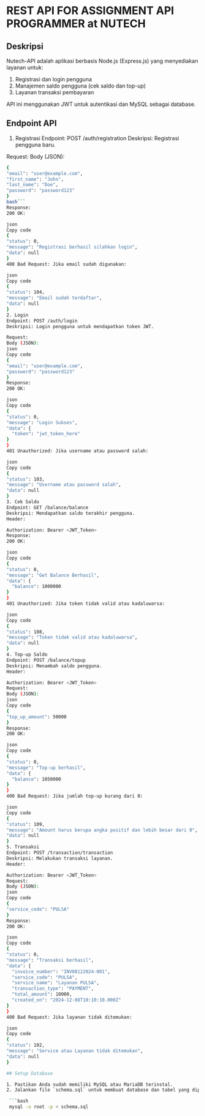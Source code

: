 # REST API FOR ASSIGNMENT API PROGRAMMER at NUTECH
## Deskripsi
Nutech-API adalah aplikasi berbasis Node.js (Express.js) yang menyediakan layanan untuk:
1. Registrasi dan login pengguna
2. Manajemen saldo pengguna (cek saldo dan top-up)
3. Layanan transaksi pembayaran

API ini menggunakan JWT untuk autentikasi dan MySQL sebagai database.

## Endpoint API
1. Registrasi
Endpoint: POST /auth/registration
Deskripsi: Registrasi pengguna baru.

Request:
Body (JSON):
  ```bash
{
  "email": "user@example.com",
  "first_name": "John",
  "last_name": "Doe",
  "password": "password123"
}
 bash```
Response:
200 OK:

json
Copy code
{
  "status": 0,
  "message": "Registrasi berhasil silahkan login",
  "data": null
}
400 Bad Request: Jika email sudah digunakan:

json
Copy code
{
  "status": 104,
  "message": "Email sudah terdaftar",
  "data": null
}
2. Login
Endpoint: POST /auth/login
Deskripsi: Login pengguna untuk mendapatkan token JWT.

Request:
Body (JSON):
json
Copy code
{
  "email": "user@example.com",
  "password": "password123"
}
Response:
200 OK:

json
Copy code
{
  "status": 0,
  "message": "Login Sukses",
  "data": {
    "token": "jwt_token_here"
  }
}
401 Unauthorized: Jika username atau password salah:

json
Copy code
{
  "status": 103,
  "message": "Username atau password salah",
  "data": null
}
3. Cek Saldo
Endpoint: GET /balance/balance
Deskripsi: Mendapatkan saldo terakhir pengguna.
Header:

Authorization: Bearer <JWT_Token>
Response:
200 OK:

json
Copy code
{
  "status": 0,
  "message": "Get Balance Berhasil",
  "data": {
    "balance": 1000000
  }
}
401 Unauthorized: Jika token tidak valid atau kadaluwarsa:

json
Copy code
{
  "status": 108,
  "message": "Token tidak valid atau kadaluwarsa",
  "data": null
}
4. Top-up Saldo
Endpoint: POST /balance/topup
Deskripsi: Menambah saldo pengguna.
Header:

Authorization: Bearer <JWT_Token>
Request:
Body (JSON):
json
Copy code
{
  "top_up_amount": 50000
}
Response:
200 OK:

json
Copy code
{
  "status": 0,
  "message": "Top-up berhasil",
  "data": {
    "balance": 1050000
  }
}
400 Bad Request: Jika jumlah top-up kurang dari 0:

json
Copy code
{
  "status": 109,
  "message": "Amount harus berupa angka positif dan lebih besar dari 0",
  "data": null
}
5. Transaksi
Endpoint: POST /transaction/transaction
Deskripsi: Melakukan transaksi layanan.
Header:

Authorization: Bearer <JWT_Token>
Request:
Body (JSON):
json
Copy code
{
  "service_code": "PULSA"
}
Response:
200 OK:

json
Copy code
{
  "status": 0,
  "message": "Transaksi berhasil",
  "data": {
    "invoice_number": "INV08122024-001",
    "service_code": "PULSA",
    "service_name": "Layanan PULSA",
    "transaction_type": "PAYMENT",
    "total_amount": 10000,
    "created_on": "2024-12-08T10:10:10.000Z"
  }
}
400 Bad Request: Jika layanan tidak ditemukan:

json
Copy code
{
  "status": 102,
  "message": "Service atau Layanan tidak ditemukan",
  "data": null
}

## Setup Database

1. Pastikan Anda sudah memiliki MySQL atau MariaDB terinstal.
2. Jalankan file `schema.sql` untuk membuat database dan tabel yang diperlukan.

   ```bash
   mysql -u root -p < schema.sql
